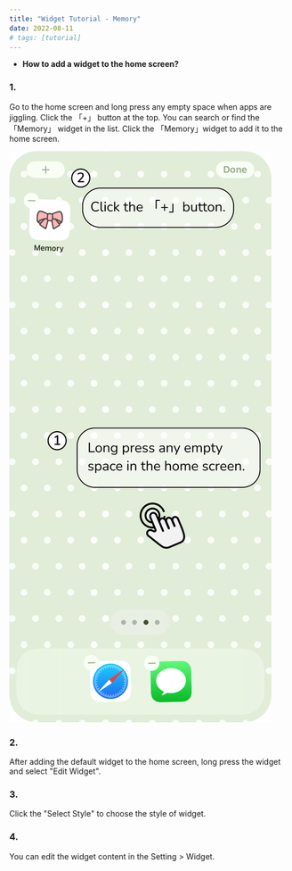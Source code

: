 ```yaml
---
title: "Widget Tutorial - Memory"
date: 2022-08-11
# tags: [tutorial]
---
```


- **How to add a widget to the home screen?**
### 1.
Go to the home screen and long press any empty space when apps are jiggling. Click the 「+」 button at the top. You can search or find the 「Memory」 widget in the list. Click the 「Memory」widget to add it to the home screen.

![alt text](https://github.com/memoryteam/memoryteam.github.io/blob/main/images/tutorial.1.png)

### 2. 
After adding the default widget to the home screen, long press the widget and select "Edit Widget".

### 3.
Click the "Select Style" to choose the style of widget.

### 4.
You can edit the widget content in the Setting > Widget. 